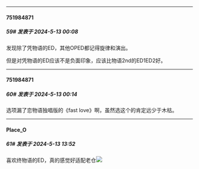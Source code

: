 ﻿
*****

####  751984871  
##### 59#       发表于 2024-5-13 00:08

发现除了凭物语的ED，其他OPED都记得旋律和演出。

但是对凭物语的ED应该不是负面印象，应该比物语2nd的ED1ED2好。


*****

####  751984871  
##### 60#       发表于 2024-5-13 00:14

选项漏了恋物语独唱版的《fast love》啊，虽然选这个的肯定远少于木枯。


*****

####  Place_O  
##### 61#       发表于 2024-5-13 13:52

喜欢终物语的ED，真的感觉好适配老仓<img src="https://static.saraba1st.com/image/smiley/face2017/135.png" referrerpolicy="no-referrer">

